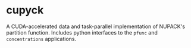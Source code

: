 cupyck
======
A CUDA-accelerated data and task-parallel implementation of NUPACK's
partition function. Includes python interfaces to the `pfunc` and
`concentrations` applications.
